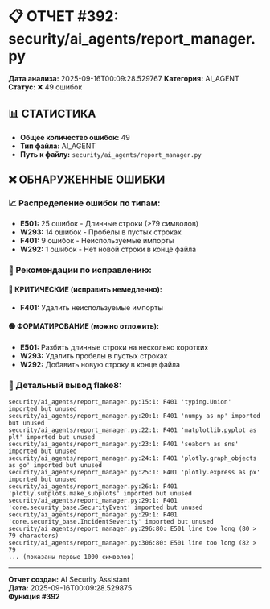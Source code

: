 # 📋 ОТЧЕТ #392: security/ai_agents/report_manager.py

**Дата анализа:** 2025-09-16T00:09:28.529767
**Категория:** AI_AGENT
**Статус:** ❌ 49 ошибок

## 📊 СТАТИСТИКА

- **Общее количество ошибок:** 49
- **Тип файла:** AI_AGENT
- **Путь к файлу:** `security/ai_agents/report_manager.py`

## ❌ ОБНАРУЖЕННЫЕ ОШИБКИ

### 📈 Распределение ошибок по типам:

- **E501:** 25 ошибок - Длинные строки (>79 символов)
- **W293:** 14 ошибок - Пробелы в пустых строках
- **F401:** 9 ошибок - Неиспользуемые импорты
- **W292:** 1 ошибок - Нет новой строки в конце файла

### 🎯 Рекомендации по исправлению:

#### 🔴 КРИТИЧЕСКИЕ (исправить немедленно):
- **F401:** Удалить неиспользуемые импорты

#### 🟢 ФОРМАТИРОВАНИЕ (можно отложить):
- **E501:** Разбить длинные строки на несколько коротких
- **W293:** Удалить пробелы в пустых строках
- **W292:** Добавить новую строку в конце файла

### 📝 Детальный вывод flake8:

```
security/ai_agents/report_manager.py:15:1: F401 'typing.Union' imported but unused
security/ai_agents/report_manager.py:20:1: F401 'numpy as np' imported but unused
security/ai_agents/report_manager.py:22:1: F401 'matplotlib.pyplot as plt' imported but unused
security/ai_agents/report_manager.py:23:1: F401 'seaborn as sns' imported but unused
security/ai_agents/report_manager.py:24:1: F401 'plotly.graph_objects as go' imported but unused
security/ai_agents/report_manager.py:25:1: F401 'plotly.express as px' imported but unused
security/ai_agents/report_manager.py:26:1: F401 'plotly.subplots.make_subplots' imported but unused
security/ai_agents/report_manager.py:29:1: F401 'core.security_base.SecurityEvent' imported but unused
security/ai_agents/report_manager.py:29:1: F401 'core.security_base.IncidentSeverity' imported but unused
security/ai_agents/report_manager.py:296:80: E501 line too long (80 > 79 characters)
security/ai_agents/report_manager.py:306:80: E501 line too long (82 > 79 
... (показаны первые 1000 символов)
```

---
**Отчет создан:** AI Security Assistant  
**Дата:** 2025-09-16T00:09:28.529875  
**Функция #392**
